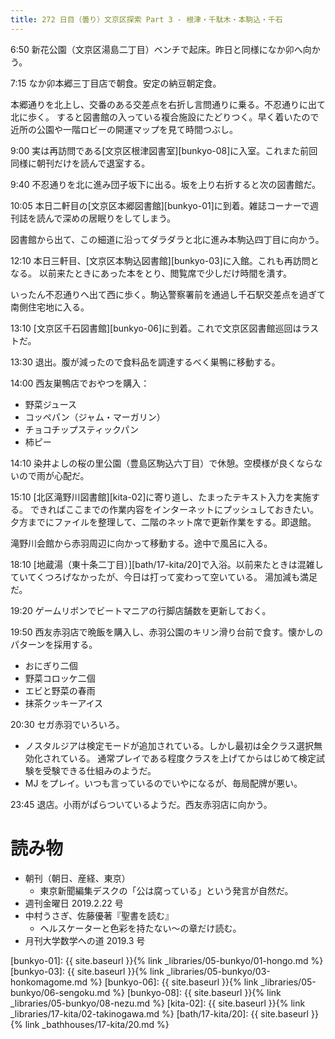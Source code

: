 ```yaml
---
title: 272 日目（曇り）文京区探索 Part 3 - 根津・千駄木・本駒込・千石
---
```


6:50 新花公園（文京区湯島二丁目）ベンチで起床。昨日と同様になか卯へ向かう。

7:15 なか卯本郷三丁目店で朝食。安定の納豆朝定食。

本郷通りを北上し、交番のある交差点を右折し言問通りに乗る。不忍通りに出て北に歩く。
すると図書館の入っている複合施設にたどりつく。早く着いたので近所の公園や一階ロビーの開運マップを見て時間つぶし。

9:00 実は再訪問である[文京区根津図書室][bunkyo-08]に入室。これまた前回同様に朝刊だけを読んで退室する。

9:40 不忍通りを北に進み団子坂下に出る。坂を上り右折すると次の図書館だ。

10:05 本日二軒目の[文京区本郷図書館][bunkyo-01]に到着。雑誌コーナーで週刊誌を読んで深めの居眠りをしてしまう。

図書館から出て、この細道に沿ってダラダラと北に進み本駒込四丁目に向かう。

12:10 本日三軒目、[文京区本駒込図書館][bunkyo-03]に入館。これも再訪問となる。
以前来たときにあった本をとり、閲覧席で少しだけ時間を潰す。

いったん不忍通りへ出て西に歩く。駒込警察署前を通過し千石駅交差点を過ぎて南側住宅地に入る。

13:10 [文京区千石図書館][bunkyo-06]に到着。これで文京区図書館巡回はラストだ。

13:30 退出。腹が減ったので食料品を調達するべく巣鴨に移動する。

14:00 西友巣鴨店でおやつを購入：

* 野菜ジュース
* コッペパン（ジャム・マーガリン）
* チョコチップスティックパン
* 柿ピー

14:10 染井よしの桜の里公園（豊島区駒込六丁目）で休憩。空模様が良くならないので雨が心配だ。

15:10 [北区滝野川図書館][kita-02]に寄り道し、たまったテキスト入力を実施する。
できればここまでの作業内容をインターネットにプッシュしておきたい。
夕方までにファイルを整理して、二階のネット席で更新作業をする。即退館。

滝野川会館から赤羽周辺に向かって移動する。途中で風呂に入る。

18:10 [地蔵湯（東十条二丁目）][bath/17-kita/20]で入浴。以前来たときは混雑していてくつろげなかったが、今日は打って変わって空いている。
湯加減も満足だ。

19:20 ゲームリボンでビートマニアの行脚店舗数を更新しておく。

19:50 西友赤羽店で晩飯を購入し、赤羽公園のキリン滑り台前で食す。懐かしのパターンを採用する。

* おにぎり二個
* 野菜コロッケ二個
* エビと野菜の春雨
* 抹茶クッキーアイス

20:30 セガ赤羽でいろいろ。

* ノスタルジアは検定モードが追加されている。しかし最初は全クラス選択無効化されている。
  通常プレイである程度クラスを上げてからはじめて検定試験を受験できる仕組みのようだ。
* MJ をプレイ。いつも言っているのでいやになるが、毎局配牌が悪い。

23:45 退店。小雨がぱらついているようだ。西友赤羽店に向かう。

# 読み物

* 朝刊（朝日、産経、東京）
  * 東京新聞編集デスクの「公は腐っている」という発言が自然だ。
* 週刊金曜日 2019.2.22 号
* 中村うさぎ、佐藤優著『聖書を読む』
  * ヘルスケーターと色彩を持たない～の章だけ読む。
* 月刊大学数学への道 2019.3 号

[bunkyo-01]: {{ site.baseurl }}{% link _libraries/05-bunkyo/01-hongo.md %}
[bunkyo-03]: {{ site.baseurl }}{% link _libraries/05-bunkyo/03-honkomagome.md %}
[bunkyo-06]: {{ site.baseurl }}{% link _libraries/05-bunkyo/06-sengoku.md %}
[bunkyo-08]: {{ site.baseurl }}{% link _libraries/05-bunkyo/08-nezu.md %}
[kita-02]: {{ site.baseurl }}{% link _libraries/17-kita/02-takinogawa.md %}
[bath/17-kita/20]: {{ site.baseurl }}{% link _bathhouses/17-kita/20.md %}
